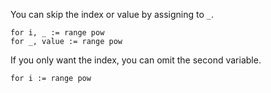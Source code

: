 


You can skip the index or value by assigning to `_`.

    for i, _ := range pow
    for _, value := range pow

If you only want the index, you can omit the second variable.

    for i := range pow

